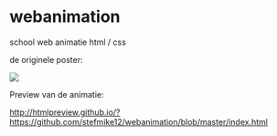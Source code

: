 # webanimation
school web animatie html / css

de originele poster:

![](poster.png)

Preview van de animatie: 

http://htmlpreview.github.io/?https://github.com/stefmike12/webanimation/blob/master/index.html
